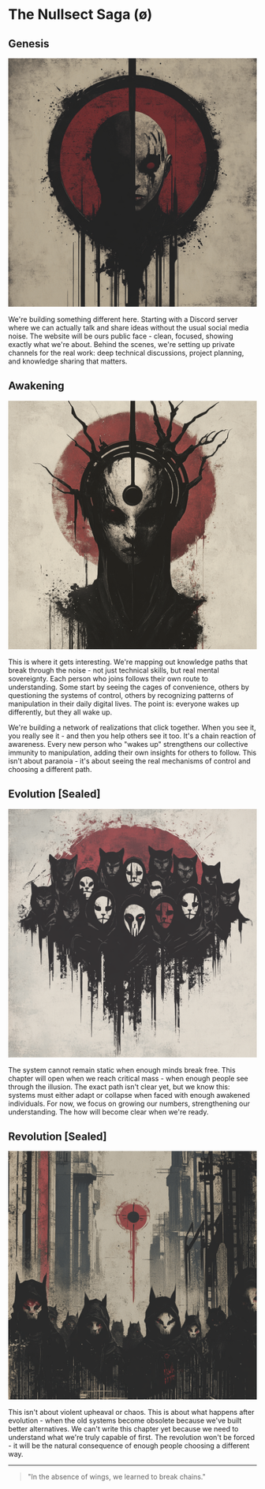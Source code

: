 # The Nullsect Saga (ø)

## Genesis

<img src="./media/genesis.png" alt="genesis" width="520" />

We're building something different here. Starting with a Discord server where we can actually talk and share ideas without the usual social media noise. The website will be ours public face - clean, focused, showing exactly what we're about. Behind the scenes, we're setting up private channels for the real work: deep technical discussions, project planning, and knowledge sharing that matters.

## Awakening

<img src="./media/awakening.png" alt="awakening" width="520" />

This is where it gets interesting. We're mapping out knowledge paths that break through the noise - not just technical skills, but real mental sovereignty. Each person who joins follows their own route to understanding. Some start by seeing the cages of convenience, others by questioning the systems of control, others by recognizing patterns of manipulation in their daily digital lives. The point is: everyone wakes up differently, but they all wake up.

We're building a network of realizations that click together. When you see it, you really see it - and then you help others see it too. It's a chain reaction of awareness. Every new person who "wakes up" strengthens our collective immunity to manipulation, adding their own insights for others to follow. This isn't about paranoia - it's about seeing the real mechanisms of control and choosing a different path.

## Evolution [Sealed]

<img src="./media/evolution.png" alt="evolution" width="520" />

The system cannot remain static when enough minds break free. This chapter will open when we reach critical mass - when enough people see through the illusion. The exact path isn't clear yet, but we know this: systems must either adapt or collapse when faced with enough awakened individuals. For now, we focus on growing our numbers, strengthening our understanding. The how will become clear when we're ready.

## Revolution [Sealed]

<img src="./media/revolution.png" alt="revolution" width="520" />

This isn't about violent upheaval or chaos. This is about what happens after evolution - when the old systems become obsolete because we've built better alternatives. We can't write this chapter yet because we need to understand what we're truly capable of first. The revolution won't be forced - it will be the natural consequence of enough people choosing a different way.

---

> "In the absence of wings, we learned to break chains."

